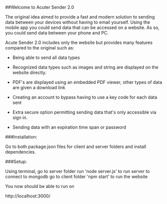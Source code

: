 ##Welcome to Acuter Sender 2.0

The original idea aimed to provide a fast and modern solution to sending data between your devices without having to email yourself.
Using the mobile app you could send data that can be accessed on a website. As so, you could send data between your phone and PC.

Acute Sender 2.0 includes only the website but provides many features compared to the original such as:

- Being able to send all data types

- Recognized data types such as images and string are displayed on the website directly.

- PDF's are displayed using an embedded PDF viewer, other types of data are given a download link

- Creating an account to bypass having to use a key code for each data sent

- Extra secure option permitting sending data that's only accessible via sign in.

- Sending data with an expiration time span or password

###Installation:

Go to both package.json files for client and server folders and install dependencies.

###Setup:

Using terminal,
go to server folder run 'node server.js' to run server to connect to mongodb
go to client folder 'npm start'          to run the website

You now should be able to run on

http://localhost:3000/